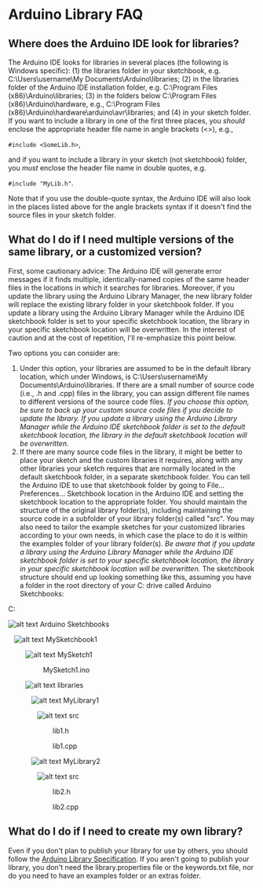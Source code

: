 # Arduino Library FAQ
## Where does the Arduino IDE look for libraries?
The Arduino IDE looks for libraries in several places (the following is Windows specific):  (1) the libraries folder in your sketchbook, e.g. C:\Users\username\My Documents\Arduino\libraries; (2) in the libraries folder of the Arduino IDE installation folder, e.g. C:\Program Files (x86)\Arduino\libraries; (3) in the folders below C:\Program Files (x86)\Arduino\hardware, e.g., C:\Program Files (x86)\Arduino\hardware\arduino\avr\libraries; and (4) in your sketch folder.  If you want to include a library in one of the first three places, you *should* enclose the appropriate header file name in angle brackets (<>), e.g.,

`#include <SomeLib.h>`, 

and if you want to include a library in your sketch (not sketchbook) folder, you *must* enclose the header file name in double quotes, e.g.

`#include "MyLib.h"`.

Note that if you use the double-quote syntax, the Arduino IDE will also look in the places listed above for the angle brackets syntax if it doesn't find the source files in your sketch folder.

## What do I do if I need multiple versions of the same library, or a customized version?
First, some cautionary advice:  The Arduino IDE will generate error messages if it finds multiple, identically-named copies of the same header files in the locations in which it searches for libraries.  Moreover, if you update the library using the Arduino Library Manager, the new library folder will replace the existing library folder in your sketchbook folder.  If you update a library using the Arduino Library Manager while the Arduino IDE sketchbook folder is set to your specific sketchbook location, the library in your specific sketchbook location will be overwritten. In the interest of caution and at the cost of repetition, I'll re-emphasize this point below.

Two options you can consider are:

1.  Under this option, your libraries are assumed to be in the default library location, which under Windows, is C:\Users\username\My Documents\Arduino\libraries.  If there are a small number of source code (i.e., .h and .cpp) files in the library, you can assign different file names to different versions of the source code files.  *If you choose this option, be sure to back up your custom source code files if you decide to update the library.  If you update a library using the Arduino Library Manager while the Arduino IDE sketchbook folder is set to the default sketchbook location, the library in the default sketchbook location will be overwritten.*
2.  If there are many source code files in the library, it might be better to place your sketch and the custom libraries it requires, along with any other libraries your sketch requires that are normally located in the default sketchbook folder, in a separate sketchbook folder.  You can tell the Arduino IDE to use that sketchbook folder by going to File... Preferences... Sketchbook location in the Arduino IDE and setting the sketchbook location to the appropriate folder.  You should maintain the structure of the original library folder(s), including maintaining the source code in a subfolder of your library folder(s) called "src".  You may also need to tailor the example sketches for your customized libraries according to your own needs, in which case the place to do it is within the examples folder of your library folder(s).  *Be aware that if you update a library using the Arduino Library Manager while the Arduino IDE sketchbook folder is set to your specific sketchbook location, the library in your specific sketchbook location will be overwritten.*  The sketchbook structure should end up looking something like this, assuming you have a folder in the root directory of your C: drive called Arduino Sketchbooks:

C:

![alt text](http://files.softicons.com/download/toolbar-icons/vista-base-software-icons-2-by-icons-land/png/32x32/FolderOpened_Yellow.png "") Arduino Sketchbooks

&nbsp;&nbsp;&nbsp;![alt text](http://files.softicons.com/download/toolbar-icons/vista-base-software-icons-2-by-icons-land/png/32x32/FolderOpened_Yellow.png "") MySketchbook1

&nbsp;&nbsp;&nbsp;&nbsp;&nbsp;&nbsp;&nbsp;&nbsp;&nbsp;![alt text](http://files.softicons.com/download/toolbar-icons/vista-base-software-icons-2-by-icons-land/png/32x32/FolderOpened_Yellow.png "") MySketch1

&nbsp;&nbsp;&nbsp;&nbsp;&nbsp;&nbsp;&nbsp;&nbsp;&nbsp;&nbsp;&nbsp;&nbsp;&nbsp;&nbsp;&nbsp;&nbsp;&nbsp;&nbsp;MySketch1.ino

&nbsp;&nbsp;&nbsp;&nbsp;&nbsp;&nbsp;&nbsp;&nbsp;&nbsp;![alt text](http://files.softicons.com/download/toolbar-icons/vista-base-software-icons-2-by-icons-land/png/32x32/FolderOpened_Yellow.png "") libraries

&nbsp;&nbsp;&nbsp;&nbsp;&nbsp;&nbsp;&nbsp;&nbsp;&nbsp;&nbsp;&nbsp;&nbsp;![alt text](http://files.softicons.com/download/toolbar-icons/vista-base-software-icons-2-by-icons-land/png/32x32/FolderOpened_Yellow.png "") MyLibrary1

&nbsp;&nbsp;&nbsp;&nbsp;&nbsp;&nbsp;&nbsp;&nbsp;&nbsp;&nbsp;&nbsp;&nbsp;&nbsp;&nbsp;&nbsp;![alt text](http://files.softicons.com/download/toolbar-icons/vista-base-software-icons-2-by-icons-land/png/32x32/FolderOpened_Yellow.png "") src

&nbsp;&nbsp;&nbsp;&nbsp;&nbsp;&nbsp;&nbsp;&nbsp;&nbsp;&nbsp;&nbsp;&nbsp;&nbsp;&nbsp;&nbsp;&nbsp;&nbsp;&nbsp;&nbsp;&nbsp;&nbsp;&nbsp; lib1.h

&nbsp;&nbsp;&nbsp;&nbsp;&nbsp;&nbsp;&nbsp;&nbsp;&nbsp;&nbsp;&nbsp;&nbsp;&nbsp;&nbsp;&nbsp;&nbsp;&nbsp;&nbsp;&nbsp;&nbsp;&nbsp;&nbsp; lib1.cpp

&nbsp;&nbsp;&nbsp;&nbsp;&nbsp;&nbsp;&nbsp;&nbsp;&nbsp;&nbsp;&nbsp;&nbsp;![alt text](http://files.softicons.com/download/toolbar-icons/vista-base-software-icons-2-by-icons-land/png/32x32/FolderOpened_Yellow.png "") MyLibrary2

&nbsp;&nbsp;&nbsp;&nbsp;&nbsp;&nbsp;&nbsp;&nbsp;&nbsp;&nbsp;&nbsp;&nbsp;&nbsp;&nbsp;&nbsp;![alt text](http://files.softicons.com/download/toolbar-icons/vista-base-software-icons-2-by-icons-land/png/32x32/FolderOpened_Yellow.png "") src

&nbsp;&nbsp;&nbsp;&nbsp;&nbsp;&nbsp;&nbsp;&nbsp;&nbsp;&nbsp;&nbsp;&nbsp;&nbsp;&nbsp;&nbsp;&nbsp;&nbsp;&nbsp;&nbsp;&nbsp;&nbsp;&nbsp; lib2.h

&nbsp;&nbsp;&nbsp;&nbsp;&nbsp;&nbsp;&nbsp;&nbsp;&nbsp;&nbsp;&nbsp;&nbsp;&nbsp;&nbsp;&nbsp;&nbsp;&nbsp;&nbsp;&nbsp;&nbsp;&nbsp;&nbsp; lib2.cpp

## What do I do if I need to create my own library?
Even if you don't plan to publish your library for use by others, you should follow the [Arduino Library Specification](https://github.com/arduino/Arduino/wiki/Arduino-IDE-1.5:-Library-specification).  If you aren't going to publish your library, you don't need the library.properties file or the keywords.txt file, nor do you need to have an examples folder or an extras folder.  
